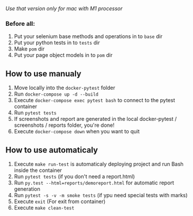*Use that version only for mac with M1 processor*

### Before all:
1. Put your selenium base methods and operations in to `base` dir
2. Put your python tests in to `tests` dir
3. Make `pom` dir 
4. Put your page object models in to `pom` dir
## How to use manualy
1. Move locally into the `docker-pytest` folder
2. Run `docker-compose up -d --build`
3. Execute `docker-compose exec pytest bash` to connect to the pytest container
4. Run `pytest tests`
5. If screenshots and report are generated in the local docker-pytest / screenshots / reports folder, you're done!
6. Execute `docker-compose down` when you want to quit

## How to use automaticaly
1. Execute `make run-test` is automaticaly deploying project and run Bash inside the container
2. Run `pytest tests` (if you don't need a report.html)
3. Run `py.test --html=reports/demoreport.html` for automatic report generation
4. Run `pytest -s -v -m smoke tests` (if ypu need special tests with marks)
5. Execute `exit` (For exit from container)
6. Execute `make clean-test`
